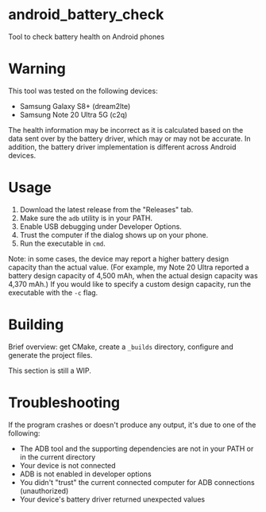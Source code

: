 # android_battery_check

Tool to check battery health on Android phones

# Warning

This tool was tested on the following devices:

- Samsung Galaxy S8+ (dream2lte)
- Samsung Note 20 Ultra 5G (c2q)

The health information may be incorrect as it is calculated based on the data sent over by the battery driver, which may or may not be accurate.
In addition, the battery driver implementation is different across Android devices.

# Usage

1. Download the latest release from the "Releases" tab.
2. Make sure the `adb` utility is in your PATH.
3. Enable USB debugging under Developer Options.
4. Trust the computer if the dialog shows up on your phone.
5. Run the executable in `cmd`.

Note: in some cases, the device may report a higher battery design capacity than the actual value.
(For example, my Note 20 Ultra reported a battery design capacity of 4,500 mAh, when the actual design capacity was 4,370 mAh.)
If you would like to specify a custom design capacity, run the executable with the `-c` flag.

# Building

Brief overview: get CMake, create a `_builds` directory, configure and generate the project files.

This section is still a WIP.

# Troubleshooting

If the program crashes or doesn't produce any output, it's due to one of the following:

- The ADB tool and the supporting dependencies are not in your PATH or in the current directory
- Your device is not connected
- ADB is not enabled in developer options
- You didn't "trust" the current connected computer for ADB connections (unauthorized)
- Your device's battery driver returned unexpected values
